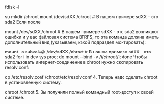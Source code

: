 fdisk -l

su
mkdir /chroot
mount /dev/sdXX /chroot # В нашем примере sdXX - это sda2
Если после

mount /dev/sdXX /chroot # В нашем примере sdXX - это sda2
возникают ошибки и у вас файловая система BTRFS, то эта команда должна иметь дополнительный вид (указываем, какой подраздел монтировать):

mount -o subvol=@ /dev/sdXX /chroot # В нашем примере sdXX - это sda2
for i in dev sys proc; do mount --bind -v /$i /chroot/$i; done
Чтобы использовать интернет-соединение в chroot нужно скопировать resolv.conf:

cp /etc/resolv.conf /chroot/etc/resolv.conf
4. Теперь надо сделать chroot в установленную систему.

chroot /chroot
5. Вы получили полный командный root-доступ к своей системе.
